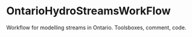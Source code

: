 # OntarioHydroStreamsWorkFlow
Workflow for modelling streams in Ontario. Toolsboxes, comment, code. 
